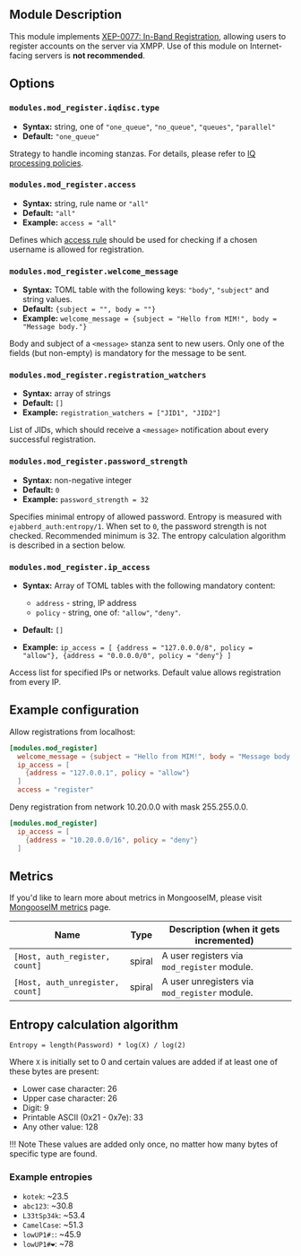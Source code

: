 ## Module Description

This module implements [XEP-0077: In-Band Registration](http://xmpp.org/extensions/xep-0077.html), allowing users to register accounts on the server via XMPP. Use of this module on Internet-facing servers is **not recommended**.

## Options

### `modules.mod_register.iqdisc.type`
* **Syntax:** string, one of `"one_queue"`, `"no_queue"`, `"queues"`, `"parallel"`
* **Default:** `"one_queue"`

Strategy to handle incoming stanzas. For details, please refer to
[IQ processing policies](../configuration/Modules.md#iq-processing-policies).

### `modules.mod_register.access`
* **Syntax:** string, rule name or `"all"`
* **Default:** `"all"`
* **Example:** `access = "all"`

Defines which [access rule](../configuration/access.md#registration) should be used for checking if a chosen username is allowed for registration.

### `modules.mod_register.welcome_message`
* **Syntax:** TOML table with the following keys: `"body"`, `"subject"` and string values.
* **Default:** `{subject = "", body = ""}`
* **Example:** `welcome_message = {subject = "Hello from MIM!", body = "Message body."}`

Body and subject of a `<message>` stanza sent to new users. Only one of the fields (but non-empty) is mandatory for the message to be sent.

### `modules.mod_register.registration_watchers`
* **Syntax:** array of strings
* **Default:** `[]`
* **Example:** `registration_watchers = ["JID1", "JID2"]`

List of JIDs, which should receive a `<message>` notification about every successful registration.

### `modules.mod_register.password_strength`
* **Syntax:** non-negative integer
* **Default:** `0`
* **Example:** `password_strength = 32`

Specifies minimal entropy of allowed password.
Entropy is measured with `ejabberd_auth:entropy/1`.
When set to `0`, the password strength is not checked.
Recommended minimum is 32.
The entropy calculation algorithm is described in a section below.

### `modules.mod_register.ip_access`
* **Syntax:** Array of TOML tables with the following mandatory content:

    - `address` - string, IP address
    - `policy` - string, one of: `"allow"`, `"deny"`.

* **Default:** `[]`
* **Example:** `ip_access = [
  {address = "127.0.0.0/8", policy = "allow"},
{address = "0.0.0.0/0", policy = "deny"}
]`

Access list for specified IPs or networks.
Default value allows registration from every IP.

## Example configuration

Allow registrations from localhost:

```toml
[modules.mod_register]
  welcome_message = {subject = "Hello from MIM!", body = "Message body."}
  ip_access = [
    {address = "127.0.0.1", policy = "allow"}
  ]
  access = "register"
```

Deny registration from network 10.20.0.0 with mask 255.255.0.0.
```toml
[modules.mod_register]
  ip_access = [
    {address = "10.20.0.0/16", policy = "deny"}
  ]
```

## Metrics

If you'd like to learn more about metrics in MongooseIM, please visit [MongooseIM metrics](../operation-and-maintenance/MongooseIM-metrics.md) page.

| Name | Type | Description (when it gets incremented) |
| ---- | ---- | -------------------------------------- |
| `[Host, auth_register, count]` | spiral | A user registers via `mod_register` module. |
| `[Host, auth_unregister, count]` | spiral | A user unregisters via `mod_register` module. |

## Entropy calculation algorithm

```
Entropy = length(Password) * log(X) / log(2)
```

Where `X` is initially set to 0 and certain values are added if at least one of these bytes are present:

* Lower case character: 26
* Upper case character: 26
* Digit: 9
* Printable ASCII (0x21 - 0x7e): 33
* Any other value: 128

!!! Note
    These values are added only once, no matter how many bytes of specific type are found.

### Example entropies

* `kotek`: ~23.5
* `abc123`: ~30.8
* `L33tSp34k`: ~53.4
* `CamelCase`: ~51.3
* `lowUP1#:`: ~45.9
* `lowUP1#❤`: ~78

